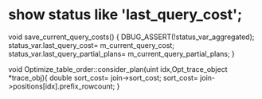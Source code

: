 # show status like 'last_query_cost';

 void save_current_query_costs()
  {
    DBUG_ASSERT(!status_var_aggregated);
    status_var.last_query_cost= m_current_query_cost;
    status_var.last_query_partial_plans= m_current_query_partial_plans;
  }

void Optimize_table_order::consider_plan(uint idx,Opt_trace_object *trace_obj){
double sort_cost= join->sort_cost;
sort_cost= join->positions[idx].prefix_rowcount;
}
